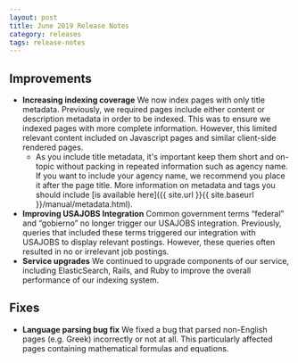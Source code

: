```yaml
---
layout: post
title: June 2019 Release Notes
category: releases
tags: release-notes
---
```


## Improvements

* **Increasing indexing coverage** We now index pages with only title metadata. Previously, we required pages include either content or description metadata in order to be indexed. This was to ensure we indexed pages with more complete information. However, this limited relevant content included on Javascript pages and similar client-side rendered pages. 
  * As you include title metadata, it's important keep them short and on-topic without packing in repeated information such as agency name. If you want to include your agency name, we recommend you place it after the page title. More information on metadata and tags you should include [is available here]({{ site.url }}{{ site.baseurl }}/manual/metadata.html).
* **Improving USAJOBS Integration** Common government terms “federal” and “gobierno” no longer trigger our USAJOBS integration. Previously, queries that included these terms triggered our integration with USAJOBS to display relevant postings. However, these queries often resulted in no or irrelevant job postings.
* **Service upgrades** We continued to upgrade components of our service, including ElasticSearch, Rails, and Ruby to improve the overall performance of our indexing system.

## Fixes

* **Language parsing bug fix** We fixed a bug that parsed non-English pages (e.g. Greek) incorrectly or not at all. This particularly affected pages containing mathematical formulas and equations.
